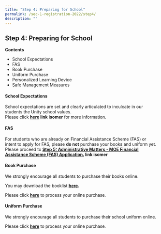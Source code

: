 ```yaml
---
title: "Step 4: Preparing for School"
permalink: /sec-1-registration-2022/step4/
description: ""
---
```

## Step 4: Preparing for School

**Contents**<br>
* School Expectations
* FAS
* Book Purchase
* Uniform Purchase
* Personalized Learning Device
* Safe Management Measures

#### School Expectations

School expectations are set and clearly articulated to inculcate in our students the Unity school values.   
Please click **[here](https://unitysec.moe.edu.sg/our-school/student-management/school-expectations) link isomer** for more information.

#### FAS 

For students who are already on Financial Assistance Scheme (FAS) or intent to apply for FAS, please **do not** purchase your books and uniform yet. Please proceed to **[Step 5: Administrative Matters - MOE Financial Assistance Scheme (FAS) Application.](https://unitysec-moe-edu-sg-admin.cwp.sg/sec-1-registration-2022/step-5-administration-matters) link isomer**

#### Book Purchase

We strongly encourage all students to purchase their books online. 

You may download the booklist **[here](/files/Sec%201%20Booklist%202022.pdf).**

Please click [**here**](https://languagetrading.com.sg/) to process your online purchase.

#### Uniform Purchase

We strongly encourage all students to purchase their school uniform online. 

Please click [**here**](http://hongkongtatkee.com/) to process your online purchase.

